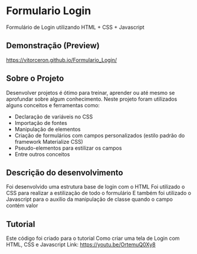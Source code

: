 # Formulario Login
Formulário de Login utilizando HTML + CSS + Javascript

## Demonstração (Preview)
https://vitorceron.github.io/Formulario_Login/

## Sobre o Projeto
Desenvolver projetos é ótimo para treinar, aprender ou até mesmo se aprofundar sobre algum conhecimento.
Neste projeto foram utilizados alguns conceitos e ferramentas como:
- Declaração de variáveis no CSS
- Importação de fontes
- Manipulação de elementos
- Criação de formulários com campos personalizados (estilo padrão do framework Materialize CSS)
- Pseudo-elementos para estilizar os campos
- Entre outros conceitos

## Descrição do desenvolvimento
Foi desenvolvido uma estrutura base de login com o HTML
Foi utilizado o CSS para realizar a estilização de todo o formulário
E também foi utilizado o Javascript para o auxilio da manipulação de classe quando o campo contém valor

## Tutorial
Este código foi criado para o tutorial Como criar uma tela de Login com HTML, CSS e Javascript
Link: https://youtu.be/OrtemuQ0Xy8
